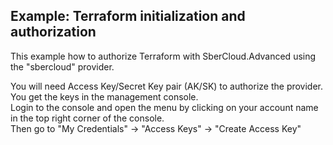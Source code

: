 ## Example: Terraform initialization and authorization

This example how to authorize Terraform with SberCloud.Advanced using the "sbercloud" provider.

You will need Access Key/Secret Key pair (AK/SK) to authorize the provider.  
You get the keys in the management console.  
Login to the console and open the menu by clicking on your account name in the top right corner of the console.  
Then go to "My Credentials" -> "Access Keys" -> "Create Access Key"  

